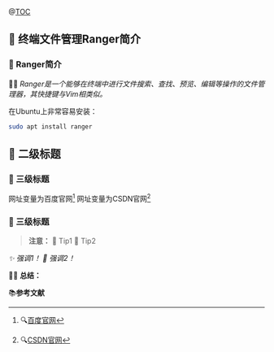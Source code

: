 @[TOC](Linux终端文件管理工具：Ranger的使用方法)
## :blue_book: 终端文件管理Ranger简介


### :page_with_curl: Ranger简介

👨‍💻 *Ranger是一个能够在终端中进行文件搜索、查找、预览、编辑等操作的文件管理器，其快捷键与Vim相类似。*

在Ubuntu上非常容易安装：

```bash
sudo apt install ranger
```


## :book: 二级标题
### :page_with_curl: 三级标题

网址变量为百度官网[^1]
网址变量为CSDN官网[^2]


### :page_with_curl: 三级标题


> **注意：**
> :memo: Tip1
> :memo: Tip2


*:sparkles: 强调1！*
*:dizzy: 强调2！*


:man_technologist: **总结：**


:books:**参考文献**
[^1]: :mag:[百度官网](https://www.baidu.com)
[^2]: :mag:[CSDN官网](https://www.csdn.net)
